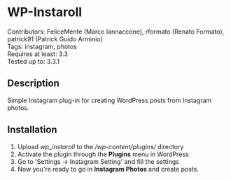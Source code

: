 WP-Instaroll
============

Contributors: FeliceMente (Marco Iannaccone), rformato (Renato Formato), patrick91 (Patrick Guido Arminio)  
Tags: instagram, photos  
Requires at least: 3.3  
Tested up to: 3.3.1  

Description
-----------

Simple Instagram plug-in for creating WordPress posts from Instagram photos.

Installation
------------

1. Upload *wp_instaroll* to the */wp-content/plugins/* directory
2. Activate the plugin through the **Plugins** menu in WordPress
3. Go to 'Settings -> Instagram Setting' and fill the settings
4. Now you're ready to go in **Instagram Photos** and create posts.